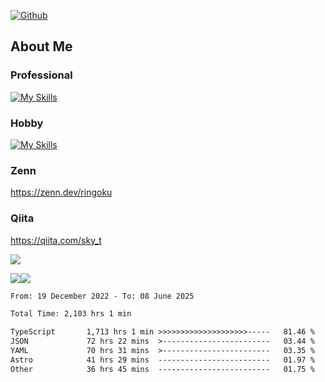 [![Github](https://img.shields.io/github/followers/skyt-a?label=Follow&style=social)](https://github.com/skyt-a)

## About Me
### Professional
[![My Skills](https://skillicons.dev/icons?i=react,ts,js,nodejs,java,graphql,firebase,githubactions&theme=light)](https://skillicons.dev)
### Hobby
[![My Skills](https://skillicons.dev/icons?i=unity,rust,py&theme=light)](https://skillicons.dev)

### Zenn
https://zenn.dev/ringoku
### Qiita
https://qiita.com/sky_t


![](https://github-profile-summary-cards.vercel.app/api/cards/profile-details?username=skyt-a&theme=default)

![](https://github-profile-summary-cards.vercel.app/api/cards/repos-per-language?username=skyt-a&theme=default)![](https://github-profile-summary-cards.vercel.app/api/cards/stats?username=RinGoku&theme=default)

<!--START_SECTION:waka-->

```txt
From: 19 December 2022 - To: 08 June 2025

Total Time: 2,103 hrs 1 min

TypeScript       1,713 hrs 1 min >>>>>>>>>>>>>>>>>>>>-----   81.46 %
JSON             72 hrs 22 mins  >------------------------   03.44 %
YAML             70 hrs 31 mins  >------------------------   03.35 %
Astro            41 hrs 29 mins  -------------------------   01.97 %
Other            36 hrs 45 mins  -------------------------   01.75 %
```

<!--END_SECTION:waka-->
